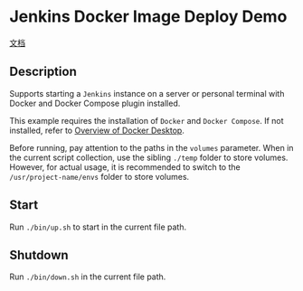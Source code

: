 # Jenkins Docker Image Deploy Demo

[文档](./README.zh-CN.md)

## Description

Supports starting a `Jenkins` instance on a server or personal terminal with Docker and Docker Compose plugin installed.

This example requires the installation of `Docker` and `Docker Compose`. If not installed, refer to [Overview of Docker Desktop](https://docs.docker.com/desktop/).

Before running, pay attention to the paths in the `volumes` parameter. When in the current script collection, use the sibling `./temp` folder to store volumes. However, for actual usage, it is recommended to switch to the `/usr/project-name/envs` folder to store volumes.

## Start

Run `./bin/up.sh` to start in the current file path.

## Shutdown

Run `./bin/down.sh` in the current file path.
